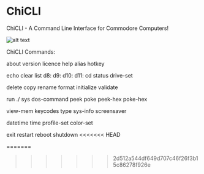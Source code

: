 # ChiCLI
ChiCLI - A Command Line Interface for Commodore Computers!

![alt text](https://raw.githubusercontent.com/chironb/ChiCLI/main/ChiCLI_Screenshot.png?raw=true)

ChiCLI Commands:

about
version
licence
help
alias
hotkey

echo
clear
list
d8: d9: d10: d11:
cd
status
drive-set

delete
copy
rename
format
initialize
validate

run ./
sys
dos-command
peek
poke
peek-hex
poke-hex

view-mem
keycodes
type
sys-info
screensaver

datetime
time
profile-set
color-set

exit
restart
reboot
shutdown
<<<<<<< HEAD



=======
>>>>>>> 2d512a544df649d707c46f26f3b15c86278f926e
